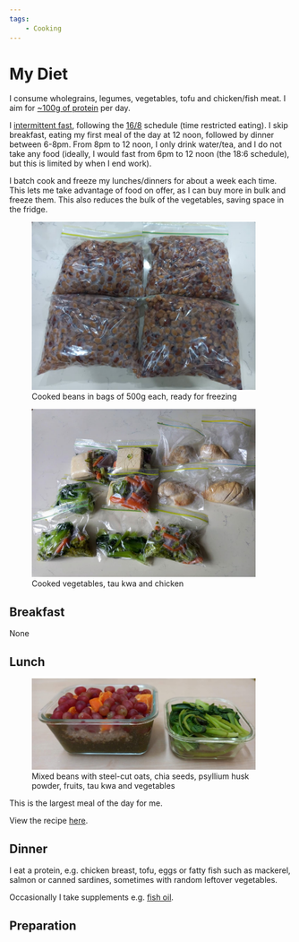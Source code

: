 ```yaml
---
tags:
    - Cooking
---
```


# My Diet

I consume wholegrains, legumes, vegetables, tofu and chicken/fish meat. I aim for [~100g of protein][protein] per day.

I [intermittent fast][if-schedule], following the [16/8][16/8] schedule (time restricted eating). I skip breakfast, eating my first meal of the day at 12 noon, followed by dinner between 6-8pm. From 8pm to 12 noon, I only drink water/tea, and I do not take any food (ideally, I would fast from 6pm to 12 noon (the 18:6 schedule), but this is limited by when I end work).

I batch cook and freeze my lunches/dinners for about a week each time. This lets me take advantage of food on offer, as I can buy more in bulk and freeze them. This also reduces the bulk of the vegetables, saving space in the fridge.

<figure>
  <div style="max-width: 400px"><img src="/static/images/2022-08-01/beans.jpg" alt="Cooked beans" loading="lazy"/></div>
  <figcaption>Cooked beans in bags of 500g each, ready for freezing<figcaption/>
</figure>

<figure>
  <div style="max-width: 400px"><img src="/static/images/2022-08-01/vegetables-chicken.jpg" alt="Cooked vegetables and chicken" loading="lazy"/></div>
  <figcaption>Cooked vegetables, tau kwa and chicken<figcaption/>
</figure>


## Breakfast

None

## Lunch

<figure>
  <div style="max-width: 400px"><img src="/static/images/2022-08-01/lunch.jpg" alt="Lunch" loading="lazy"/></div>
  <figcaption>Mixed beans with steel-cut oats, chia seeds, psyllium husk powder, fruits, tau kwa and vegetables<figcaption/>
</figure>

This is the largest meal of the day for me.

View the recipe [here][lunch-recipe].

## Dinner

I eat a protein, e.g. chicken breast, tofu, eggs or fatty fish such as mackerel, salmon or canned sardines, sometimes with random leftover vegetables.

Occasionally I take supplements e.g. [fish oil][fish-oil].

## Preparation

[16/8]: https://www.healthline.com/nutrition/16-8-intermittent-fasting
[beta-glucan]: https://www.healthline.com/nutrition/beta-glucan-heart-healthy
[fish-oil]: 2022-10-28-nutrition-and-health.md#omega-3
[iarc-red-meat]: https://www.iarc.who.int/wp-content/uploads/2018/11/Monographs-QA_Vol114.pdf
[if-schedule]: 2022-10-28-nutrition-and-health.md#intermittent-fasting
[matcha-powder]: 2022-10-28-nutrition-and-health.md#green-tea
[protein-requirement]: https://exrx.net/Nutrition/Protein#Requirements
[protein]: 2022-10-28-nutrition-and-health.md#protein
[psyllium]: 2022-10-28-nutrition-and-health.md#fibre
[soaking]: 2022-10-28-nutrition-and-health.md#cooking-methods
[supplements]: 2022-10-28-nutrition-and-health.md#supplements
[satiety]: 2022-10-28-nutrition-and-health.md#satiety-index
[lunch-recipe]: https://recipes.nicholaslyz.com/explore/recipes/bbc37612-578a-41ef-ae07-e561dc32ef20/nicholas-lunch
